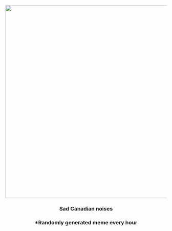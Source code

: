<p align="center">
        <img src="https://i.redd.it/1j5ylgkfky891.jpg" width="600" height="600">
        </p>
        <h3 align="center">Sad Canadian noises</h3>
        <h3 align="center">*Randomly generated meme every hour</h3>
    